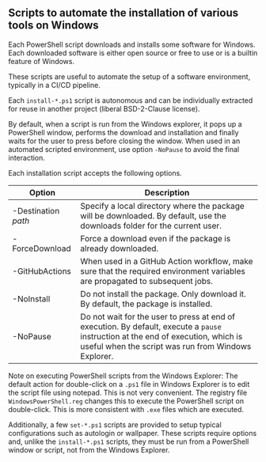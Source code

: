 ## Scripts to automate the installation of various tools on Windows

Each PowerShell script downloads and installs some software for Windows.
Each downloaded software is either open source or free to use or is a
builtin feature of Windows.

These scripts are useful to automate the setup of a software environment,
typically in a CI/CD pipeline.

Each `install-*.ps1` script is autonomous and can be individually extracted for reuse
in another project (liberal BSD-2-Clause license).

By default, when a script is run from the Windows explorer, it pops up
a PowerShell window, performs the download and installation and finally
waits for the user to press <enter> before closing the window. When
used in an automated scripted environment, use option `-NoPause` to
avoid the final interaction.

Each installation script accepts the following options.

| Option              | Description
|---------------------|--------------------------------------------------
| -Destination _path_ | Specify a local directory where the package will be downloaded. By default, use the downloads folder for the current user.
| -ForceDownload      | Force a download even if the package is already downloaded.
| -GitHubActions      | When used in a GitHub Action workflow, make sure that the required environment variables are propagated to subsequent jobs.
| -NoInstall          | Do not install the package. Only download it. By default, the package is installed.
| -NoPause            | Do not wait for the user to press <enter> at end of execution. By default, execute a `pause` instruction at the end of execution, which is useful when the script was run from Windows Explorer.

Note on executing PowerShell scripts from the Windows Explorer:
The default action for double-click on a `.ps1` file in Windows Explorer is to
edit the script file using notepad. This is not very convenient. The registry
file `WindowsPowerShell.reg` changes this to execute the PowerShell script
on double-click. This is more consistent with `.exe` files which are executed.

Additionally, a few `set-*.ps1` scripts are provided to setup typical
configurations such as autologin or wallpaper. These scripts require options
and, unlike the `install-*.ps1` scripts, they must be run from a PowerShell
window or script, not from the Windows Explorer.
